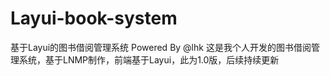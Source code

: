 # Layui-book-system
基于Layui的图书借阅管理系统 Powered By @lhk
这是我个人开发的图书借阅管理系统，基于LNMP制作，前端基于Layui，此为1.0版，后续持续更新
